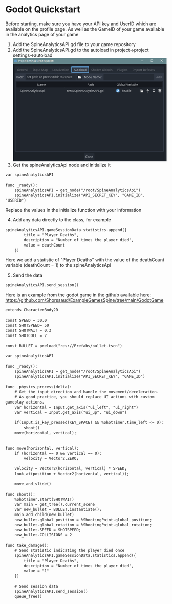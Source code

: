 # Godot Quickstart
Before starting, make sure you have your API key and UserID which are available on the profile page. As well as the GameID of your game available in the analytics page of your game

1. Add the SpineAnalyticsAPI.gd file to your game repository
2. Add the SpineAnalyticsAPi.gd to the autoload in project->project settings->autoload
   ![alt text](image.png)
3. Get the spineAnalyticsApi node and initialize it 

```gdscript
var spineAnalyticsAPI

func _ready():
	spineAnalyticsAPI = get_node("/root/SpineAnalyticsApi")
	spineAnalyticsAPI.initialize("API_SECRET_KEY", "GAME_ID", "USERID")
```
Replace the values in the initialize function with your information


4. Add any data directly to the class, for example
```gdscript
spineAnalyticsAPI.gameSessionData.statistics.append({
		title = "Player Deaths",
		description = "Number of times the player died",
		value = deathCount
	})
```
Here we add a statistic of "Player Deaths" with the value of the deathCount variable (deathCount = 1) to the spineAnalyticsApi

5. Send the data

```gdscript
spineAnalyticsAPI.send_session()
```

Here is an example from the godot game in the github available here:
https://github.com/Shorssaud/ExampleGamesSpine/tree/main/GodotGame
```gdscript
extends CharacterBody2D

const SPEED = 30.0
const SHOTSPEED= 50
const SHOTWAIT = 0.3
const SHOTCOLL = 2

const BULLET = preload("res://Prefabs/bullet.tscn")

var spineAnalyticsAPI

func _ready():
	spineAnalyticsAPI = get_node("/root/SpineAnalyticsApi")
	spineAnalyticsAPI.initialize("API_SECRET_KEY", "GAME_ID")
	
func _physics_process(delta):
	# Get the input direction and handle the movement/deceleration.
	# As good practice, you should replace UI actions with custom gameplay actions.
	var horizontal = Input.get_axis("ui_left", "ui_right")
	var vertical = Input.get_axis("ui_up", "ui_down")
	
	if(Input.is_key_pressed(KEY_SPACE) && %ShotTimer.time_left <= 0):
		shoot()
	move(horizontal, vertical);
	
	
func move(horizontal, vertical):
	if (horizontal == 0 && vertical == 0):
		velocity = Vector2.ZERO;
	
	velocity = Vector2(horizontal, vertical) * SPEED;
	look_at(position + Vector2(horizontal, vertical));
	
	move_and_slide()

func shoot():
	%ShotTimer.start(SHOTWAIT)
	var main = get_tree().current_scene
	var new_bullet = BULLET.instantiate();
	main.add_child(new_bullet)
	new_bullet.global_position = %ShootingPoint.global_position;
	new_bullet.global_rotation = %ShootingPoint.global_rotation;
	new_bullet.SPEED = SHOTSPEED;
	new_bullet.COLLISIONS = 2
	
func take_damage():
	# Send statistic indicating the player died once
	spineAnalyticsAPI.gameSessionData.statistics.append({
		title = "Player Deaths",
		description = "Number of times the player died",
		value = "1"
	})
	
	# Send session data
	spineAnalyticsAPI.send_session()
	queue_free()

```